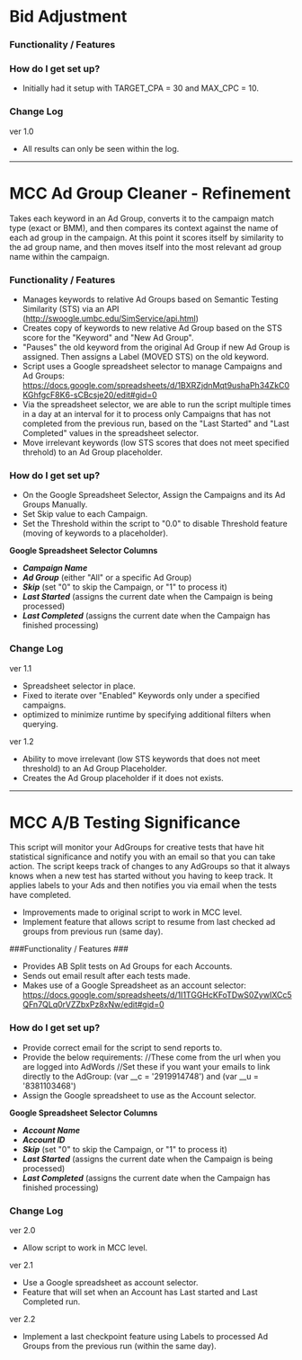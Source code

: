 # Bid Adjustment #

### Functionality / Features ###

### How do I get set up? ###
- Initially had it setup with TARGET_CPA = 30 and MAX_CPC = 10.

### Change Log ###
ver 1.0

* All results can only be seen within the log.

- - - - - - - - - - - - - - - - - - - - - 

# MCC Ad Group Cleaner - Refinement #

Takes each keyword in an Ad Group, converts it to the campaign match type (exact or BMM), and then compares its context against the name of each ad group in the campaign. At this point it scores itself by similarity to the ad group name, and then moves itself into the most relevant ad group name within the campaign.


### Functionality / Features ###

* Manages keywords to relative Ad Groups based on Semantic Testing Similarity (STS) via an API (http://swoogle.umbc.edu/SimService/api.html)
* Creates copy of keywords to new relative Ad Group based on the STS score for the "Keyword" and "New Ad Group".
* "Pauses" the old keyword from the original Ad Group if new Ad Group is assigned. Then assigns a Label (MOVED STS) on the old keyword.
* Script uses a Google spreadsheet selector to manage Campaigns and Ad Groups: https://docs.google.com/spreadsheets/d/1BXRZjdnMqt9ushaPh34ZkC0KGhfgcF8K6-sCBcsje20/edit#gid=0
* Via the spreadsheet selector, we are able to run the script multiple times in a day at an interval for it to process only Campaigns that has not completed from the previous run, based on the "Last Started" and "Last Completed" values in the spreadsheet selector.
* Move irrelevant keywords (low STS scores that does not meet specified threhold) to an Ad Group placeholder.

### How do I get set up? ###

* On the Google Spreadsheet Selector, Assign the Campaigns and its Ad Groups Manually.
* Set Skip value to each Campaign.
* Set the Threshold within the script to "0.0" to disable Threshold feature (moving of keywords to a placeholder).

**Google Spreadsheet Selector Columns**

* ***Campaign Name***
* ***Ad Group*** (either "All" or a specific Ad Group)
* ***Skip*** (set "0" to skip the Campaign, or "1" to process it) 
* ***Last Started*** (assigns the current date when the Campaign is being processed)
* ***Last Completed*** (assigns the current date when the Campaign has finished processing)


### Change Log ###
ver 1.1

* Spreadsheet selector in place. 
* Fixed to iterate over "Enabled" Keywords only under a specified campaigns.
* optimized to minimize runtime by specifying additional filters when querying.

ver 1.2

* Ability to move irrelevant (low STS keywords that does not meet threshold) to an Ad Group Placeholder.
* Creates the Ad Group placeholder if it does not exists.


- - - - - - - - - - - - - - - - - - - - - 


# MCC A/B Testing Significance #

This script will monitor your AdGroups for creative tests that have hit statistical significance and notify you with an email so that you can take action.
The script keeps track of changes to any AdGroups so that it always knows when a new test has started without you having to keep track.
It applies labels to your Ads and then notifies you via email when the tests have completed.

* Improvements made to original script to work in MCC level.
* Implement feature that allows script to resume from last checked ad groups from previous run (same day).


###Functionality / Features ###

* Provides AB Split tests on Ad Groups for each Accounts.
* Sends out email result after each tests made.
* Makes use of a Google Spreadsheet as an account selector: https://docs.google.com/spreadsheets/d/1I1TGGHcKFoTDwS0ZywIXCc5QFn7QLq0rVZZbxPz8xNw/edit#gid=0


### How do I get set up? ###

* Provide correct email for the script to send reports to.
* Provide the below requirements:
//These come from the url when you are logged into AdWords
//Set these if you want your emails to link directly to the AdGroup:
(var __c = '2919914748') and (var __u = '8381103468')
* Assign the Google spreadsheet to use as the Account selector.


**Google Spreadsheet Selector Columns**

* ***Account Name***
* ***Account ID***
* ***Skip*** (set "0" to skip the Campaign, or "1" to process it) 
* ***Last Started*** (assigns the current date when the Campaign is being processed)
* ***Last Completed*** (assigns the current date when the Campaign has finished processing)

### Change Log ###
ver 2.0

* Allow script to work in MCC level.

ver 2.1

* Use a Google spreadsheet as account selector.
* Feature that will set when an Account has Last started and Last Completed run.

ver 2.2

* Implement a last checkpoint feature using Labels to processed Ad Groups from the previous run (within the same day).